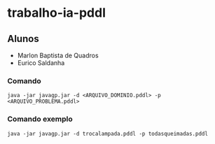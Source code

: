 # trabalho-ia-pddl
## Alunos
- Marlon Baptista de Quadros
- Eurico Saldanha

### Comando
```
java -jar javagp.jar -d <ARQUIVO_DOMINIO.pddl> -p <ARQUIVO_PROBLEMA.pddl>
```

### Comando exemplo
```
java -jar javagp.jar -d trocalampada.pddl -p todasqueimadas.pddl
```
